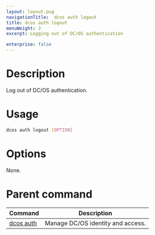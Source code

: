 ```yaml
---
layout: layout.pug
navigationTitle:  dcos auth logout
title: dcos auth logout
menuWeight: 3
excerpt: Logging out of DC/OS authentication

enterprise: false
---
```


<!-- The source repo for this topic is https://github.com/dcos/dcos-docs -->


# Description
Log out of DC/OS authentication.

# Usage

```bash
dcos auth logout [OPTION]
```

# Options

None.

# Parent command

| Command | Description |
|---------|-------------|
| [dcos auth](/1.11/cli/command-reference/dcos-auth/) |  Manage DC/OS identity and access. |
